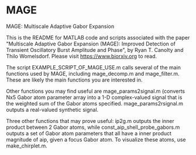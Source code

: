 # MAGE
MAGE: Multiscale Adaptive Gabor Expansion

This is the README for MATLAB code and scripts associated with the paper "Multiscale Adaptive Gabor Expansion (MAGE): Improved Detection of Transient Oscillatory Burst Amplitude and Phase", by Ryan T. Canolty and Thilo Womelsdorf. Please visit https://www.biorxiv.org to read.

The script EXAMPLE_SCRIPT_OF_MAGE_USE.m calls several of the main functions used by MAGE, including mage_decomp.m and mage_filter.m. These are likely the main functions you are interested in. 

Other functions you may find useful are mage_params2signal.m (converts Nx5 Gabor atom parameter array into a 1-D complex-valued signal that is the weighted sum of the Gabor atoms specified. mage_params2rsignal.m outputs a real-valued synthetic signal.

Three other functions that may prove useful:
ip2g.m outputs the inner product between 2 Gabor atoms, while const_aip_shell_probe_gabors.m outputs a set of Gabor atom parameters that all have a inner product magnitude of aip, given a focus Gabor atom. To visualize these atoms, use make_chirplet.m.
